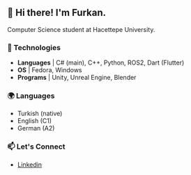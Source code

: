 
## 🌠 Hi there! I'm Furkan.

Computer Science student at Hacettepe University.
### 🔧 Technologies

* **Languages** |  C# (main), C++, Python, ROS2, Dart (Flutter)
* **OS** | Fedora, Windows
* **Programs**  |  Unity, Unreal Engine, Blender

### 🌍 Languages

* Turkish (native)
* English (C1)
* German (A2)

### 📫 Let's Connect
* [Linkedin](https://www.linkedin.com/in/furkan-gulhan)
<!---
Floha0/Floha0 is a ✨ special ✨ repository because its `README.md` (this file) appears on your GitHub profile.
You can click the Preview link to take a look at your changes.
--->
